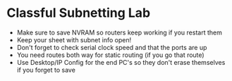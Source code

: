 # Classful Subnetting Lab

* Make sure to save NVRAM so routers keep working if you restart them
* Keep your sheet with subnet info open!
* Don't forget to check serial clock speed and that the ports are up
* You need routes both way for static routing (if you go that route)
* Use Desktop/IP Config for the end PC's so they don't erase themselves if you forget to save